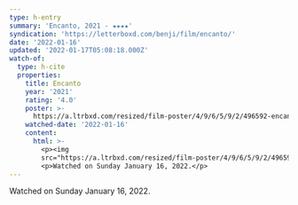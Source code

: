 ```yaml
---
type: h-entry
summary: 'Encanto, 2021 - ★★★★'
syndication: 'https://letterboxd.com/benji/film/encanto/'
date: '2022-01-16'
updated: '2022-01-17T05:08:18.000Z'
watch-of:
  type: h-cite
  properties:
    title: Encanto
    year: '2021'
    rating: '4.0'
    poster: >-
      https://a.ltrbxd.com/resized/film-poster/4/9/6/5/9/2/496592-encanto-0-500-0-750-crop.jpg?k=b9ed0ef5aa
    watched-date: '2022-01-16'
    content:
      html: >-
        <p><img
        src="https://a.ltrbxd.com/resized/film-poster/4/9/6/5/9/2/496592-encanto-0-500-0-750-crop.jpg?k=b9ed0ef5aa"/></p>
        <p>Watched on Sunday January 16, 2022.</p>
---
```

Watched on Sunday January 16, 2022.
